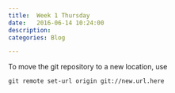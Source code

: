 ```yaml
---
title:  Week 1 Thursday
date:   2016-06-14 10:24:00
description: 
categories: Blog

---
```

To move the git repository to a new location, use

    git remote set-url origin git://new.url.here